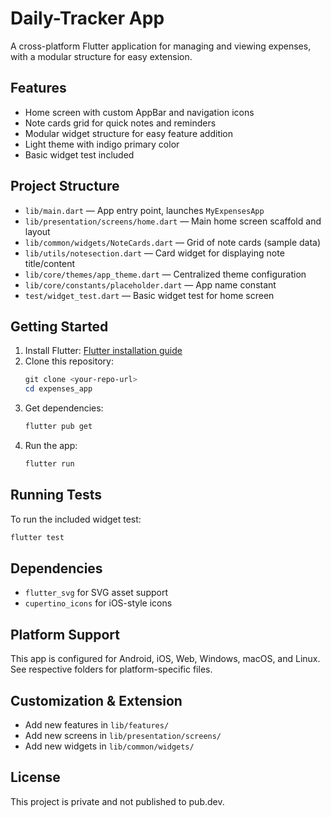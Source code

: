 
# Daily-Tracker App

A cross-platform Flutter application for managing and viewing expenses, with a modular structure for easy extension.

## Features

- Home screen with custom AppBar and navigation icons
- Note cards grid for quick notes and reminders
- Modular widget structure for easy feature addition
- Light theme with indigo primary color
- Basic widget test included

## Project Structure

- `lib/main.dart` — App entry point, launches `MyExpensesApp`
- `lib/presentation/screens/home.dart` — Main home screen scaffold and layout
- `lib/common/widgets/NoteCards.dart` — Grid of note cards (sample data)
- `lib/utils/notesection.dart` — Card widget for displaying note title/content
- `lib/core/themes/app_theme.dart` — Centralized theme configuration
- `lib/core/constants/placeholder.dart` — App name constant
- `test/widget_test.dart` — Basic widget test for home screen

## Getting Started

1. Install Flutter: [Flutter installation guide](https://docs.flutter.dev/get-started/install)
2. Clone this repository:
	```powershell
	git clone <your-repo-url>
	cd expenses_app
	```
3. Get dependencies:
	```powershell
	flutter pub get
	```
4. Run the app:
	```powershell
	flutter run
	```

## Running Tests

To run the included widget test:
```powershell
flutter test
```

## Dependencies

- `flutter_svg` for SVG asset support
- `cupertino_icons` for iOS-style icons

## Platform Support

This app is configured for Android, iOS, Web, Windows, macOS, and Linux. See respective folders for platform-specific files.

## Customization & Extension

- Add new features in `lib/features/`
- Add new screens in `lib/presentation/screens/`
- Add new widgets in `lib/common/widgets/`

## License

This project is private and not published to pub.dev.
